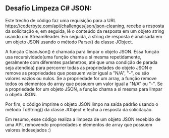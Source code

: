 ## Desafio Limpeza C# JSON:

Este trecho de código faz uma requisição para a URL https://coderbyte.com/api/challenges/json/json-cleaning, recebe a resposta da solicitação e, em seguida, 
lê o conteúdo da resposta em um objeto string usando um StreamReader. 
Em seguida, a string de resposta é analisada em um objeto JSON usando o método Parse() da classe JObject.

A função CleanJson() é chamada para limpar o objeto JSON. 
Essa função usa recursividade(uma função chama a si mesma repetidamente, geralmente com diferentes parâmetros, até que uma condição de parada seja atendida) 
para percorrer todas as propriedades do objeto JSON e remove as propriedades que possuem valor igual a "N/A", "-", ou são valores vazios ou nulos. 
Se a propriedade for um array, a função remove todos os elementos do array que possuem um valor igual a "N/A" ou "-". 
Se a propriedade for um objeto JSON, a função chama a si mesma para limpar o objeto JSON.

Por fim, o código imprime o objeto JSON limpo na saída padrão usando o método ToString() da classe JObject e fecha a resposta da solicitação.

Em resumo, esse código realiza a limpeza de um objeto JSON recebido de uma API, removendo propriedades e elementos de array que possuem valores indesejados :) 
